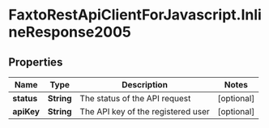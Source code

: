 # FaxtoRestApiClientForJavascript.InlineResponse2005

## Properties
Name | Type | Description | Notes
------------ | ------------- | ------------- | -------------
**status** | **String** | The status of the API request | [optional] 
**apiKey** | **String** | The API key of the registered user | [optional] 



